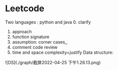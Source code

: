 # Leetcode
Two languages : python and java
0. clarify 
1. approach
2. function signature
3. assumption: corner cases,,
4. comment code review
5. time and space complexity+justify
Data structure:

![DS](./graph/截屏2022-04-25 下午1.26.13.png)
